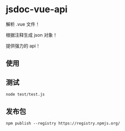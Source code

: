 # jsdoc-vue-api

解析 .vue 文件！

根据注释生成 json 对象！

提供强力的 api！

## 使用



## 测试

```
node test/test.js
```

## 发布包

```
npm publish --registry https://registry.npmjs.org/
```